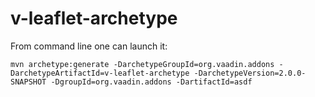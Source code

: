 # v-leaflet-archetype

From command line one can launch it:
```
mvn archetype:generate -DarchetypeGroupId=org.vaadin.addons -DarchetypeArtifactId=v-leaflet-archetype -DarchetypeVersion=2.0.0-SNAPSHOT -DgroupId=org.vaadin.addons -DartifactId=asdf
```
